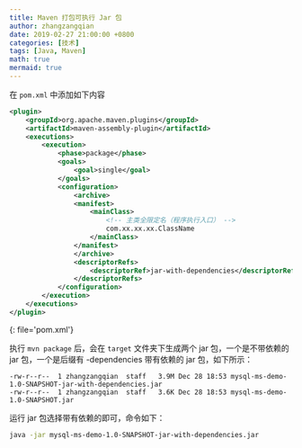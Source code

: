 ```yaml
---
title: Maven 打包可执行 Jar 包
author: zhangzangqian
date: 2019-02-27 21:00:00 +0800
categories: [技术]
tags: [Java, Maven]
math: true
mermaid: true
---
```


在 `pom.xml` 中添加如下内容

```xml
<plugin>
    <groupId>org.apache.maven.plugins</groupId>
    <artifactId>maven-assembly-plugin</artifactId>
    <executions>
        <execution>
            <phase>package</phase>
            <goals>
                <goal>single</goal>
            </goals>
            <configuration>
                <archive>
                <manifest>
                    <mainClass>
                        <!-- 主类全限定名（程序执行入口） -->
                        com.xx.xx.xx.ClassName
                    </mainClass>
                </manifest>
                </archive>
                <descriptorRefs>
                    <descriptorRef>jar-with-dependencies</descriptorRef>
                </descriptorRefs>
            </configuration>
        </execution>
    </executions>
</plugin>
```
{: file='pom.xml'}

执行 `mvn package` 后，会在 `target` 文件夹下生成两个 jar 包，一个是不带依赖的 jar 包，一个是后缀有 -dependencies 带有依赖的 jar 包，如下所示：

```console
-rw-r--r--  1 zhangzangqian  staff   3.9M Dec 28 18:53 mysql-ms-demo-1.0-SNAPSHOT-jar-with-dependencies.jar
-rw-r--r--  1 zhangzangqian  staff   3.6K Dec 28 18:53 mysql-ms-demo-1.0-SNAPSHOT.jar
```

运行 jar 包选择带有依赖的即可，命令如下：

```bash
java -jar mysql-ms-demo-1.0-SNAPSHOT-jar-with-dependencies.jar
```